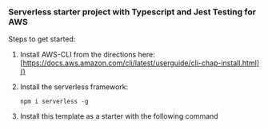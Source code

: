 ### Serverless starter project with Typescript and Jest Testing for AWS
Steps to get started:

1. Install AWS-CLI from the directions here: [https://docs.aws.amazon.com/cli/latest/userguide/cli-chap-install.html]()

2. Install the serverless framework:

    ```npm i serverless -g``` 

3. Install this template as a starter with the following command

